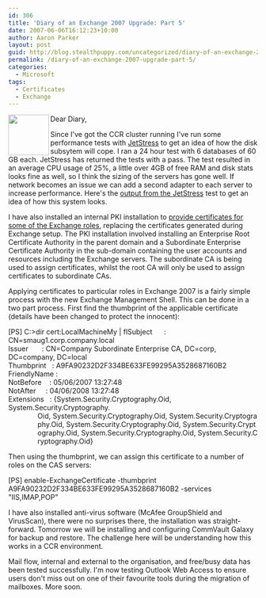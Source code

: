 ```yaml
---
id: 306
title: 'Diary of an Exchange 2007 Upgrade: Part 5'
date: 2007-06-06T16:12:23+10:00
author: Aaron Parker
layout: post
guid: http://blog.stealthpuppy.com/uncategorized/diary-of-an-exchange-2007-upgrade-part-5
permalink: /diary-of-an-exchange-2007-upgrade-part-5/
categories:
  - Microsoft
tags:
  - Certificates
  - Exchange
---
```

<img border="0" align="left" width="82" src="https://stealthpuppy.com/media/2007/06/exchange.png" height="82" style="width: 82px; height: 82px" />Dear Diary,

Since I've got the CCR cluster running I've run some performance tests with [JetStress](http://www.microsoft.com/downloads/info.aspx?na=22&p=2&SrcDisplayLang=en&SrcCategoryId=&SrcFamilyId=&u=%2fdownloads%2fdetails.aspx%3fFamilyID%3d73dfe056-0900-4dbb-b14a-0932338cecac%26DisplayLang%3den) to get an idea of how the disk subsytem will cope. I ran a 24 hour test with 6 databases of 60 GB each. JetStress has returned the tests with a pass. The test resulted in an average CPU usage of 25%, a little over 4GB of free RAM and disk stats looks fine as well, so I think the sizing of the servers has gone well. If network becomes an issue we can add a second adapter to each server to increase performance. Here's the [output from the JetStress](https://stealthpuppy.com/media/2007/06/jetstress.htm) test to get an idea of how this system looks.

I have also installed an internal PKI installation to [provide certificates for some of the Exchange roles](http://technet.microsoft.com/en-us/library/bb266978.aspx), replacing the certificates generated during Exchange setup. The PKI installation involved installing an Enterprise Root Certificate Authority in the parent domain and a Subordinate Enterprise Certificate Authority in the sub-domain containing the user accounts and resources including the Exchange servers. The subordinate CA is being used to assign certificates, whilst the root CA will only be used to assign certificates to subordinate CAs. 

Applying certificates to particular roles in Exchange 2007 is a fairly simple process with the new Exchange Management Shell. This can be done in a two part process. First find the thumbprint of the applicable certificate (details have been changed to protect the innocent):

<p class="console">
  [PS] C:>dir cert:LocalMachineMy | flSubject      : CN=smaug1.corp.company.local<br /> Issuer       : CN=Company Subordinate Enterprise CA, DC=corp, DC=company, DC=local<br /> Thumbprint   : A9FA90232D2F334BE633FE99295A3528687160B2<br /> FriendlyName :<br /> NotBefore    : 05/06/2007 13:27:48<br /> NotAfter     : 04/06/2008 13:27:48<br /> Extensions   : {System.Security.Cryptography.Oid, System.Security.Cryptography.<br />                Oid, System.Security.Cryptography.Oid, System.Security.Cryptogra<br />                phy.Oid, System.Security.Cryptography.Oid, System.Security.Crypt<br />                ography.Oid, System.Security.Cryptography.Oid, System.Security.C<br />                ryptography.Oid}
</p>

Then using the thumbprint, we can assign this certificate to a number of roles on the CAS servers:

<p class="console">
  [PS] enable-ExchangeCertificate -thumbprint A9FA90232D2F334BE633FE99295A3528687160B2 -services "IIS,IMAP,POP"
</p>

I have also installed anti-virus software (McAfee GroupShield and VirusScan), there were no surprises there, the installation was straight-forward. Tomorrow we will be installing and configuring CommVault Galaxy for backup and restore. The challenge here will be understanding how this works in a CCR environment.

Mail flow, internal and external to the organisation, and free/busy data has been tested successfully. I'm now testing Outlook Web Access to ensure users don't miss out on one of their favourite tools during the migration of mailboxes. More soon.